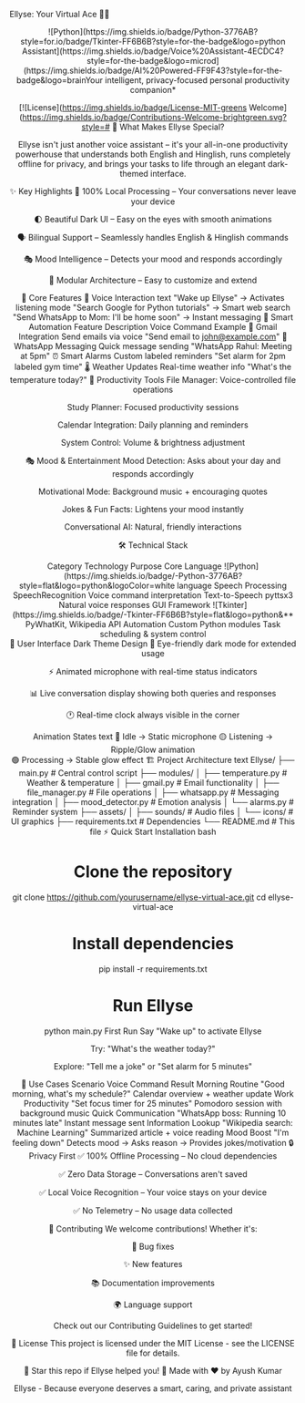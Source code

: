 Ellyse: Your Virtual Ace 🤖✨
<div align="center">
![Python](https://img.shields.io/badge/Python-3776AB?style=for.io/badge/Tkinter-FF6B6B?style=for-the-badge&logo=python Assistant](https://img.shields.io/badge/Voice%20Assistant-4ECDC4?style=for-the-badge&logo=microd](https://img.shields.io/badge/AI%20Powered-FF9F43?style=for-the-badge&logo=brainYour intelligent, privacy-focused personal productivity companion*

[![License](https://img.shields.io/badge/License-MIT-greens Welcome](https://img.shields.io/badge/Contributions-Welcome-brightgreen.svg?style=# 🌟 What Makes Ellyse Special?

Ellyse isn't just another voice assistant – it's your all-in-one productivity powerhouse that understands both English and Hinglish, runs completely offline for privacy, and brings your tasks to life through an elegant dark-themed interface.

✨ Key Highlights
🎯 100% Local Processing – Your conversations never leave your device

🌓 Beautiful Dark UI – Easy on the eyes with smooth animations

🗣️ Bilingual Support – Seamlessly handles English & Hinglish commands

🎭 Mood Intelligence – Detects your mood and responds accordingly

🔧 Modular Architecture – Easy to customize and extend

🚀 Core Features
🎤 Voice Interaction
text
"Wake up Ellyse" → Activates listening mode
"Search Google for Python tutorials" → Smart web search
"Send WhatsApp to Mom: I'll be home soon" → Instant messaging
📱 Smart Automation
Feature	Description	Voice Command Example
📧 Gmail Integration	Send emails via voice	"Send email to john@example.com"
📱 WhatsApp Messaging	Quick message sending	"WhatsApp Rahul: Meeting at 5pm"
⏰ Smart Alarms	Custom labeled reminders	"Set alarm for 2pm labeled gym time"
🌡️ Weather Updates	Real-time weather info	"What's the temperature today?"
🎯 Productivity Tools
File Manager: Voice-controlled file operations

Study Planner: Focused productivity sessions

Calendar Integration: Daily planning and reminders

System Control: Volume & brightness adjustment

🎭 Mood & Entertainment
Mood Detection: Asks about your day and responds accordingly

Motivational Mode: Background music + encouraging quotes

Jokes & Fun Facts: Lightens your mood instantly

Conversational AI: Natural, friendly interactions

🛠️ Technical Stack
<div align="center">
Category	Technology	Purpose
Core Language	![Python](https://img.shields.io/badge/-Python-3776AB?style=flat&logo=python&logoColor=white language	
Speech Processing	SpeechRecognition	Voice command interpretation
Text-to-Speech	pyttsx3	Natural voice responses
GUI Framework	![Tkinter](https://img.shields.io/badge/-Tkinter-FF6B6B?style=flat&logo=python&**	PyWhatKit, Wikipedia API
Automation	Custom Python modules	Task scheduling & system control
</div>
🎨 User Interface
Dark Theme Design
🌙 Eye-friendly dark mode for extended usage

⚡ Animated microphone with real-time status indicators

📊 Live conversation display showing both queries and responses

🕐 Real-time clock always visible in the corner

Animation States
text
🔴 Idle → Static microphone
🟡 Listening → Ripple/Glow animation  
🟢 Processing → Stable glow effect
🏗️ Project Architecture
text
Ellyse/
├── main.py              # Central control script
├── modules/
│   ├── temperature.py   # Weather & temperature
│   ├── gmail.py         # Email functionality
│   ├── file_manager.py  # File operations
│   ├── whatsapp.py      # Messaging integration
│   ├── mood_detector.py # Emotion analysis
│   └── alarms.py        # Reminder system
├── assets/
│   ├── sounds/          # Audio files
│   └── icons/           # UI graphics
├── requirements.txt     # Dependencies
└── README.md           # This file
⚡ Quick Start
Installation
bash
# Clone the repository
git clone https://github.com/yourusername/ellyse-virtual-ace.git
cd ellyse-virtual-ace

# Install dependencies
pip install -r requirements.txt

# Run Ellyse
python main.py
First Run
Say "Wake up" to activate Ellyse

Try: "What's the weather today?"

Explore: "Tell me a joke" or "Set alarm for 5 minutes"

🎯 Use Cases
Scenario	Voice Command	Result
Morning Routine	"Good morning, what's my schedule?"	Calendar overview + weather update
Work Productivity	"Set focus timer for 25 minutes"	Pomodoro session with background music
Quick Communication	"WhatsApp boss: Running 10 minutes late"	Instant message sent
Information Lookup	"Wikipedia search: Machine Learning"	Summarized article + voice reading
Mood Boost	"I'm feeling down"	Detects mood → Asks reason → Provides jokes/motivation
🔒 Privacy First
✅ 100% Offline Processing – No cloud dependencies

✅ Zero Data Storage – Conversations aren't saved

✅ Local Voice Recognition – Your voice stays on your device

✅ No Telemetry – No usage data collected

🤝 Contributing
We welcome contributions! Whether it's:

🐛 Bug fixes

✨ New features

📚 Documentation improvements

🌍 Language support

Check out our Contributing Guidelines to get started!

📄 License
This project is licensed under the MIT License - see the LICENSE file for details.

<div align="center">
🌟 Star this repo if Ellyse helped you! 🌟
Made with ❤️ by Ayush Kumar

Ellyse - Because everyone deserves a smart, caring, and private assistant

</div>
